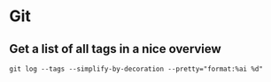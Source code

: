 # Git

## Get a list of all tags in a nice overview

```
git log --tags --simplify-by-decoration --pretty="format:%ai %d"
```
